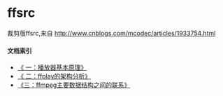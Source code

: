 # ffsrc
裁剪版ffsrc,来自   http://www.cnblogs.com/mcodec/articles/1933754.html



#### 文档索引

+ [《 一：播放器基本原理》](./docs/一：播放器基本原理.md)
+ [《 二：ffplay的架构分析》](./docs/二：ffplay的架构分析.md)
+ [《三：ffmpeg主要数据结构之间的联系》](./docs/三：ffmpeg主要数据结构之间的联系.md)


